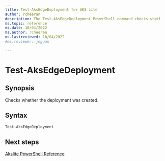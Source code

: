 ```yaml
---
title: Test-AksEdgeDeployment for AKS Lite
author: rcheeran
description: The Test-AksEdgeDeployment PowerShell command checks whether the deployment  was created
ms.topic: reference
ms.date: 10/04/2022
ms.author: rcheeran 
ms.lastreviewed: 10/04/2022
#ms.reviewer: jeguan

---
```


# Test-AksEdgeDeployment

## Synopsis

Checks whether the deployment was created.

## Syntax

```powershell 
Test-AksEdgeDeployment
```

## Next steps

[Akslite PowerShell Reference](./index.md)

